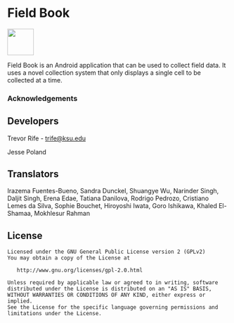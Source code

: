 # Field Book
<a href="https://play.google.com/store/apps/details?id=com.fieldbook.tracker">
    <img src="https://play.google.com/intl/en_us/badges/images/generic/en-play-badge.png" height="60">
</a>

Field Book is an Android application that can be used to collect field data. It uses a novel collection system that only displays a single cell to be collected at a time.

### Acknowledgements
## Developers
Trevor Rife - trife@ksu.edu

Jesse Poland

## Translators
Irazema Fuentes-Bueno,  Sandra Dunckel,  Shuangye Wu,  Narinder Singh,  Daljit Singh,  Erena Edae,  Tatiana Danilova,  Rodrigo Pedrozo,  Cristiano Lemes da Silva,  Sophie Bouchet,  Hiroyoshi Iwata,  Goro Ishikawa,  Khaled El-Shamaa, Mokhlesur Rahman

## License
    Licensed under the GNU General Public License version 2 (GPLv2)
    You may obtain a copy of the License at

       http://www.gnu.org/licenses/gpl-2.0.html

    Unless required by applicable law or agreed to in writing, software
    distributed under the License is distributed on an "AS IS" BASIS,
    WITHOUT WARRANTIES OR CONDITIONS OF ANY KIND, either express or implied.
    See the License for the specific language governing permissions and
    limitations under the License.
